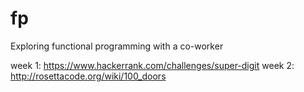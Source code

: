 fp
==

Exploring functional programming with a co-worker

week 1: https://www.hackerrank.com/challenges/super-digit
week 2: http://rosettacode.org/wiki/100_doors
